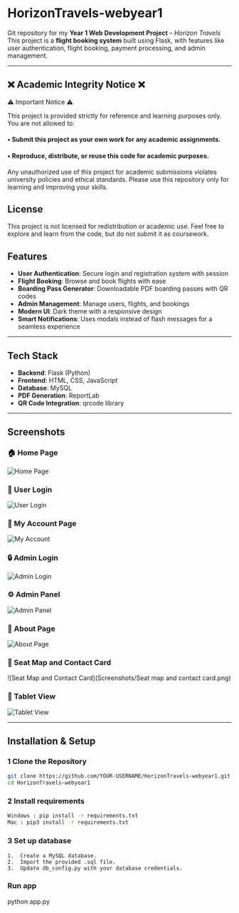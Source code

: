 # HorizonTravels-webyear1

Git repository for my **Year 1 Web Development Project** – *Horizon Travels* 
This project is a **flight booking system** built using Flask, with features like user authentication, flight booking, payment processing, and admin management.

---


## ❌ Academic Integrity Notice ❌ 

⚠️ Important Notice ⚠️

This project is provided strictly for reference and learning purposes only.
You are not allowed to:
#### • Submit this project as your own work for any academic assignments.	
####	• Reproduce, distribute, or reuse this code for academic purposes.

Any unauthorized use of this project for academic submissions violates university policies and ethical standards.
Please use this repository only for learning and improving your skills.


##  License

This project is not licensed for redistribution or academic use. Feel free to explore and learn from the code, but do not submit it as coursework.

##  Features
- **User Authentication**: Secure login and registration system with session
- **Flight Booking**: Browse and book flights with ease
- **Boarding Pass Generator**: Downloadable PDF boarding passes with QR codes
- **Admin Management**: Manage users, flights, and bookings
- **Modern UI**: Dark theme with a responsive design
- **Smart Notifications**: Uses modals instead of flash messages for a seamless experience

---

##  Tech Stack
- **Backend**: Flask (Python)
- **Frontend**: HTML, CSS, JavaScript
- **Database**: MySQL
- **PDF Generation**: ReportLab
- **QR Code Integration**: qrcode library

---

##  Screenshots

### 🏠 Home Page
![Home Page](Screenshots/Home.png)

### 🔑 User Login
![User Login](Screenshots/User%20Login.png)

### 👤 My Account Page
![My Account](Screenshots/My%20Account.png)

### 🔒 Admin Login
![Admin Login](Screenshots/Admin%20Login.png)

### ⚙️ Admin Panel
![Admin Panel](Screenshots/Admin%20Pannel.png)

### 📜 About Page
![About Page](Screenshots/About.png)

### 💺 Seat Map and Contact Card
![Seat Map and Contact Card](Screenshots/Seat map and contact card.png)

### 📱 Tablet View
![Tablet View](Screenshots/Tablet%20View.png)

---

##  Installation & Setup
### 1️ Clone the Repository
```sh
git clone https://github.com/YOUR-USERNAME/HorizonTravels-webyear1.git
cd HorizonTravels-webyear1
```

### 2 Install requirements
```sh
Windows : pip install -r requirements.txt
Mac : pip3 install -r requirements.txt
```

### 3 Set up database 
    1.  Create a MySQL database.
	2.	Import the provided .sql file.
	3.	Update db_config.py with your database credentials.

### Run app 
python app.py